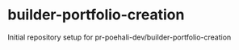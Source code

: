 # builder-portfolio-creation

Initial repository setup for pr-poehali-dev/builder-portfolio-creation